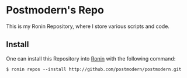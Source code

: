 # Postmodern's Repo

This is my Ronin Repository, where I store various scripts and code.

## Install

One can install this Repository into [Ronin](http://ronin-ruby.github.com/)
with the following command:

    $ ronin repos --install http://github.com/postmodern/postmodern.git

